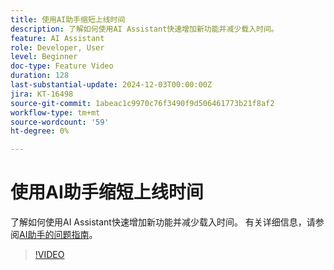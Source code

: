 ```yaml
---
title: 使用AI助手缩短上线时间
description: 了解如何使用AI Assistant快速增加新功能并减少载入时间。
feature: AI Assistant
role: Developer, User
level: Beginner
doc-type: Feature Video
duration: 128
last-substantial-update: 2024-12-03T00:00:00Z
jira: KT-16498
source-git-commit: 1abeac1c9970c76f3490f9d506461773b21f8af2
workflow-type: tm+mt
source-wordcount: '59'
ht-degree: 0%

---
```



# 使用AI助手缩短上线时间

了解如何使用AI Assistant快速增加新功能并减少载入时间。 有关详细信息，请参阅[AI助手的问题指南](https://experienceleague.adobe.com/zh-hans/docs/experience-platform/ai-assistant/questions)。

>[!VIDEO](https://video.tv.adobe.com/v/3475940/?captions=chi_hans&learn=on&enablevpops)
